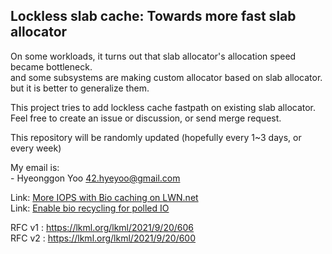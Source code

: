 ## Lockless slab cache: Towards more fast slab allocator

On some workloads, it turns out that slab allocator's allocation speed became bottleneck.  
and some subsystems are making custom allocator based on slab allocator.  
but it is better to generalize them.  
  
This project tries to add lockless cache fastpath on existing slab allocator.  
Feel free to create an issue or discussion, or send merge request.  

This repository will be randomly updated (hopefully every 1~3 days, or every week)  

My email is:  
	- Hyeonggon Yoo <42.hyeyoo@gmail.com>  

Link: [More IOPS with Bio caching on LWN.net](https://lwn.net/Articles/868070/)  
Link: [Enable bio recycling for polled IO](https://www.spinics.net/lists/linux-block/msg71964.html)  

RFC v1 : https://lkml.org/lkml/2021/9/20/606  
RFC v2 : https://lkml.org/lkml/2021/9/20/600  
